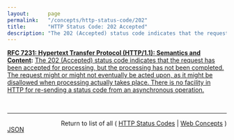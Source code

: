 ```yaml
---
layout:      page
permalink:   "/concepts/http-status-code/202"
title:       "HTTP Status Code: 202 Accepted"
description: "The 202 (Accepted) status code indicates that the request has been accepted for processing, but the processing has not been completed. The request might or might not eventually be acted upon, as it might be disallowed when processing actually takes place. There is no facility in HTTP for re-sending a status code from an asynchronous operation."
---
```


**[RFC 7231: Hypertext Transfer Protocol (HTTP/1.1): Semantics and Content](/specs/IETF/RFC/7231 "The Hypertext Transfer Protocol (HTTP) is an application-level protocol for distributed, collaborative, hypertext information systems. This document defines the semantics of HTTP/1.1 messages as expressed by request methods, request header fields, response status codes, and response header fields, along with the payload of messages (metadata and body content) and mechanisms for content negotiation."):** [The 202 (Accepted) status code indicates that the request has been accepted for processing, but the processing has not been completed. The request might or might not eventually be acted upon, as it might be disallowed when processing actually takes place. There is no facility in HTTP for re-sending a status code from an asynchronous operation.](http://tools.ietf.org/html/rfc7231#section-6.3.3 "Read documentation for HTTP Status Code &#34;202&#34;")

<br/>
<hr/>

<p style="float : left"><a href="./202.json" title="JSON representing this particular Web Concept value">JSON</a></p>
<p style="text-align: right">Return to list of all ( <a href="../http-status-codes">HTTP Status Codes</a> | <a href="../">Web Concepts</a> )</p>
